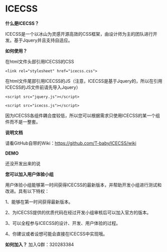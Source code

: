 ICECSS
======

**什么是ICECSS？**

ICECSS是一个以冰山为灵感开源高效的CSS框架，由设计师为主的团队进行开发。基于Jquery并且支持自适应。

**如何使用？**

在html文件头部引用ICECSS的CSS

`<link rel="stylesheet" href="icecss.css">`

在html文件尾部引用ICECSS的JS（注意，ICECSS是基于Jquery的，所以在引用ICECSS的JS文件前请先导入Jquery）

`<script src="jquery.js"></script>`

`<script src="icecss.js"></script>`

因为ICECSS各组件耦合度较低，所以您可以根据需求只使用ICECSS的某一个组件而不是一整套。

**说明文档**

请看GitHub自带的Wiki：https://github.com/T-baby/ICECSS/wiki

**DEMO**

还没开发出来的说

**您可以加入用户体验小组**

用户体验小组能够第一时间获得ICECSS的最新版本，并帮助开发小组进行测试和改进。具有以下特权：

1、能够在第一时间获得最新版本。

2、为ICECSS提供的优质代码在经过开发小组审核后可以加入官方的版本。

3、可以全程参与ICECSS的设计、开发、用户体验的过程。

4、你建议或者设想可能会直接在ICECSS中实现哦。


**如何加入？**
加入Q群：320283384
